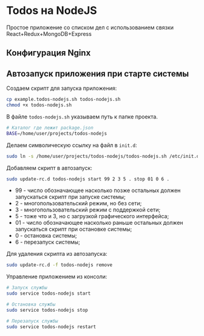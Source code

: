 # Todos на NodeJS

Простое приложение со списком дел с использованием связки React+Redux+MongoDB+Express

## Конфигурация Nginx

## Автозапуск приложения при старте системы

Создаем скрипт для запуска приложения:

```bash
cp example.todos-nodejs.sh todos-nodejs.sh
chmod +x todos-nodejs.sh
```

В файле `todos-nodejs.sh` указываем путь к папке проекта.

```bash
# Каталог где лежит package.json
BASE=/home/user/projects/todos-nodejs
```

Делаем символическую ссылку на файл в `init.d`:

```bash
sudo ln -s /home/user/projects/todos-nodejs/todos-nodejs.sh /etc/init.d/todos-nodejs
```

Добавляем скрипт в автозапуск:

```bash
sudo update-rc.d todos-nodejs start 99 2 3 5 . stop 01 0 6 .
```

- 99 - число обозначающее насколько позже остальных должен запускаться скрипт при запуске системы;
- 2 - многопользовательский режим, но без сети;
- 3 - многопользовательский режим с поддержкой сети;
- 5 - тоже что и 3, но с загрузкой графического интерфейса;
- 01 - число обозначающее насколько раньше остальных должен запускаться скрипт при остановке системы;
- 0 - остановка системы;
- 6 - перезапуск системы;

Для удаления скрипта из автозапуска:

```bash
sudo update-rc.d -f todos-nodejs remove
```

Управление приложением из консоли:

```bash
# Запуск службы
sudo service todos-nodejs start

# Остановка службы
sudo service todos-nodejs stop

# Перезапуск службы
sudo service todos-nodejs restart
```
